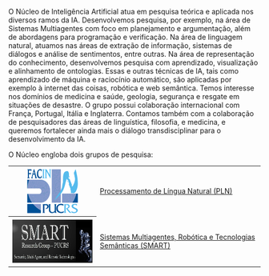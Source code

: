 
O Núcleo de Inteligência Artificial atua em pesquisa teórica e aplicada nos diversos ramos da IA. Desenvolvemos pesquisa, por exemplo, na área de Sistemas Multiagentes com foco em planejamento e argumentação, além de abordagens para programação e verificação. Na área de linguagem natural, atuamos nas áreas de extração de informação, sistemas de diálogos e análise de sentimentos, entre outras. Na área de representação do conhecimento, desenvolvemos pesquisa com aprendizado, visualização e alinhamento de ontologias. Essas e outras técnicas de IA, tais como aprendizado de máquina e raciocínio automático, são aplicadas por exemplo à internet das coisas, robótica e web semântica. Temos interesse nos domínios de medicina e saúde, geologia, segurança e resgate em situações de desastre. O grupo possui colaboração internacional com França, Portugal, Itália e Inglaterra. Contamos também com a colaboração de pesquisadores das áreas de linguística, filosofia, e medicina, e queremos fortalecer ainda mais o diálogo transdisciplinar para o desenvolvimento da IA.

O Núcleo engloba dois grupos de pesquisa: 

<table>
  <tr>
    <th><img src="logo-pln.gif" height="90"></th>
    <td><a href="http://www.inf.pucrs.br/linatural" target="_blank">Processamento de Língua Natural (PLN)</a></td>
  </tr>
  <tr>
    <th><img src="SMARTlogo.png" height="90"></th>
    <td><a href="https://smart-pucrs.github.io" target="_blank">Sistemas Multiagentes, Robótica e Tecnologias Semânticas (SMART)</a></td>
  </tr>
</table>


